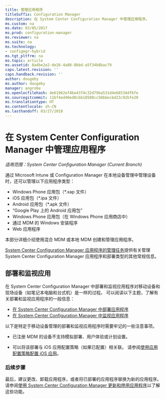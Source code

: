 ```yaml
---
title: 管理应用程序
titleSuffix: Configuration Manager
description: 在 System Center Configuration Manager 中管理应用程序。
ms.custom: na
ms.date: 03/05/2017
ms.prod: configuration-manager
ms.reviewer: na
ms.suite: na
ms.technology:
- configmgr-hybrid
ms.tgt_pltfrm: na
ms.topic: article
ms.assetid: 8adbe2e2-de26-4a80-8bbd-a5f34b8bac79
caps.latest.revision: ''
caps.handback.revision: ''
author: dougeby
ms.author: dougeby
manager: angrobe
ms.openlocfilehash: 4e61962ef4be43f4c32d79ba531d4e68534df6fe
ms.sourcegitcommit: 11bf4ed40ed0cbb10500cc58bbecbd23c92bfe20
ms.translationtype: HT
ms.contentlocale: zh-CN
ms.lasthandoff: 03/27/2018
---
```

# <a name="manage-applications-in-system-center-configuration-manager"></a>在 System Center Configuration Manager 中管理应用程序

*适用范围：System Center Configuration Manager (Current Branch)*

通过 Microsoft Intune 或 Configuration Manager 在本地设备管理中管理设备时，还可以管理以下应用程序类型：
- Windows Phone 应用包（*.xap 文件）
- iOS 应用包（*.ipa 文件）
- Android 应用包（*.apk 文件）
- “Google Play 上的 Android 应用包”
- Windows Phone 应用包（在 Windows Phone 应用商店中）
- 通过 MDM 的 Windows 安装程序
- Web 应用程序

本部分详细介绍使用混合 MDM 或本地 MDM 创建和管理应用程序。

[System Center Configuration Manager 应用程序的管理任务](../../apps/deploy-use/management-tasks-applications.md)提供有关管理 System Center Configuration Manager 应用程序和部署类型的其他常规信息。

## <a name="deploying-and-monitoring-apps"></a>部署和监视应用

在 System Center Configuration Manager 中部署和监视应用程序对移动设备和现场设备（如笔记本电脑和台式机）是一样的过程。 可以阅读以下主题，了解有关部署和监视应用程序的一般信息：

- [在 System Center Configuration Manager 中部署应用程序](../../apps/deploy-use/deploy-applications.md)
- [在 System Center Configuration Manager 中监视应用程序](../../apps/deploy-use/monitor-applications-from-the-console.md)

以下是特定于移动设备管理的部署和监视应用程序时需要牢记的一些注意事项。

- 已注册 MDM 的设备不支持模拟部署、用户体验或计划设置。

- 可以将该部署与 iOS 应用配置策略（如果已配置）相关联。 请参阅[使用应用配置策略配置 iOS 应用](configure-ios-apps-with-app-configuration-policies.md)。

### <a name="next-steps"></a>后续步骤

最后，建议更改、卸载应用程序，或者将已部署的应用程序替换为新的应用程序。 请参阅[使用 System Center Configuration Manager 更新和停用应用程序](../../apps/deploy-use/update-and-retire-applications.md)以了解这些功能。
